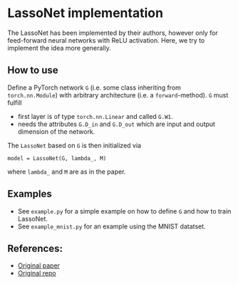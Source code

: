 # LassoNet implementation

The LassoNet has been implemented by their authors, however only for feed-forward neural networks with ReLU activation. Here, we try to implement the idea more generally.

## How to use

Define a PyTorch network `G`  (i.e. some class inheriting from `torch.nn.Module`) with arbitrary architecture (i.e. a `forward`-method). `G` must fulfill

* first layer is of type `torch.nn.Linear` and called `G.W1`.
* needs the attributes `G.D_in` and `G.D_out` which are input and output dimension of the network.

The `LassoNet` based on `G` is then initialized via

	model = LassoNet(G, lambda_, M)

where `lambda_` and `M` are as in the paper. 

## Examples

* See `example.py` for a simple example on how to define `G` and how to train LassoNet.
* See `example_mnist.py` for an example using the MNIST datatset.


## References:

* [Original paper](https://jmlr.org/papers/volume22/20-848/20-848.pdf)
* [Original repo](https://github.com/lasso-net/lassonet)
